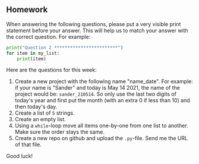 Homework
-

When answering the following questions, please put a very visible print statement before your answer. This will help us to match your answer with the correct question. For example:

```Python
print("Question 2 ************************")
for item in my_list:
    print(item)
```

Here are the questions for this week:

1. Create a new project with the following name "name_date". For example: if your name is "Sander" and today is May 14 2021, the name of the project would be: `sander_210514`. So only use the last two digits of today's year and first put the month (with an extra 0 if less than 10) and then today's day.
1. Create a list of `5` strings.
1. Create an empty list.
1. Using a `while`-loop move all items one-by-one from one list to another. Make sure the order stays the same.
1. Create a new repo on github and upload the `.py`-file. Send me the URL of that file.

Good luck!
